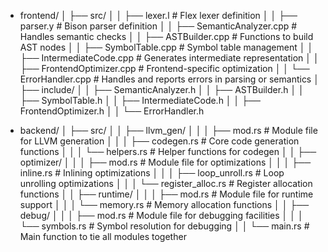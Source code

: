 - frontend/
│   ├── src/
│   │   ├── lexer.l                # Flex lexer definition
│   │   ├── parser.y               # Bison parser definition
│   │   ├── SemanticAnalyzer.cpp   # Handles semantic checks
│   │   ├── ASTBuilder.cpp         # Functions to build AST nodes
│   │   ├── SymbolTable.cpp        # Symbol table management
│   │   ├── IntermediateCode.cpp   # Generates intermediate representation
│   │   ├── FrontendOptimizer.cpp  # Frontend-specific optimization
│   │   └── ErrorHandler.cpp       # Handles and reports errors in parsing or semantics
│   ├── include/
│   │   ├── SemanticAnalyzer.h
│   │   ├── ASTBuilder.h
│   │   ├── SymbolTable.h
│   │   ├── IntermediateCode.h
│   │   ├── FrontendOptimizer.h
│   │   └── ErrorHandler.h
 
-  backend/
│   ├── src/
│   │   ├── llvm_gen/
│   │   │   ├── mod.rs             # Module file for LLVM generation
│   │   │   ├── codegen.rs         # Core code generation functions
│   │   │   └── helpers.rs         # Helper functions for codegen
│   │   ├── optimizer/
│   │   │   ├── mod.rs             # Module file for optimizations
│   │   │   ├── inline.rs          # Inlining optimizations
│   │   │   ├── loop_unroll.rs     # Loop unrolling optimizations
│   │   │   └── register_alloc.rs  # Register allocation functions
│   │   ├── runtime/
│   │   │   ├── mod.rs             # Module file for runtime support
│   │   │   └── memory.rs          # Memory allocation functions
│   │   ├── debug/
│   │   │   ├── mod.rs             # Module file for debugging facilities
│   │   │   └── symbols.rs         # Symbol resolution for debugging
│   │   └── main.rs                # Main function to tie all modules together


